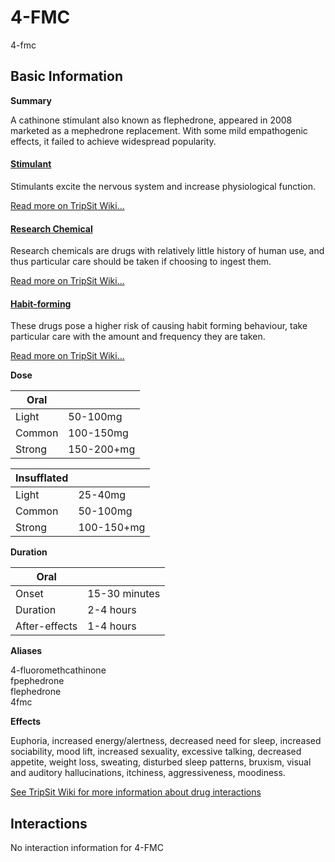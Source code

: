# 4-FMC

4-fmc

## Basic Information

**Summary**

A cathinone stimulant also known as flephedrone, appeared in 2008 marketed as a mephedrone replacement. With some mild empathogenic effects, it failed to achieve widespread popularity.

#### [Stimulant](/category/stimulant)

Stimulants excite the nervous system and increase physiological function.

[Read more on TripSit Wiki...](#{category.wiki})

#### [Research Chemical](/category/research-chemical)

Research chemicals are drugs with relatively little history of human use, and thus particular care should be taken if choosing to ingest them.

[Read more on TripSit Wiki...](#{category.wiki})

#### [Habit-forming](/category/habit-forming)

These drugs pose a higher risk of causing habit forming behaviour, take particular care with the amount and frequency they are taken.

[Read more on TripSit Wiki...](#{category.wiki})

**Dose**

| Oral   |            |
| ------ | ---------- |
| Light  | 50-100mg   |
| Common | 100-150mg  |
| Strong | 150-200+mg |

| Insufflated |            |
| ----------- | ---------- |
| Light       | 25-40mg    |
| Common      | 50-100mg   |
| Strong      | 100-150+mg |

**Duration**

| Oral          |               |
| ------------- | ------------- |
| Onset         | 15-30 minutes |
| Duration      | 2-4 hours     |
| After-effects | 1-4 hours     |

**Aliases**

4-fluoromethcathinone  
fpephedrone  
flephedrone  
4fmc  

**Effects**

Euphoria, increased energy/alertness, decreased need for sleep, increased sociability, mood lift, increased sexuality, excessive talking, decreased appetite, weight loss, sweating, disturbed sleep patterns, bruxism, visual and auditory hallucinations, itchiness, aggressiveness, moodiness.

[See TripSit Wiki for more information about drug interactions](http://combo.tripsit.me/)

## Interactions

No interaction information for 4-FMC